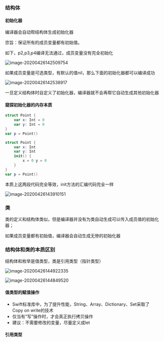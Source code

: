 ###  结构体



#### 初始化器

编译器会自动帮结构体生成初始化器

宗旨：保证所有的成员变量都有初始值。

如下，p2,p3,p4编译无法通过，成员变量没有完全初始化

![image-20200426142509754](https://tva1.sinaimg.cn/large/007S8ZIlly1ge75hgdlexj311s0co0vz.jpg)



如果成员变量是可选类型，有默认的值nil，那么下面的初始化器都可以编译成功

![image-20200426142538917](https://tva1.sinaimg.cn/large/007S8ZIlly1ge75h7hcsvj30us0ckdhy.jpg)



一旦定义结构体时自定义了初始化器，编译器就不会再帮它自动生成其他初始化器



#### 窥探初始化器的内存本质

```swift
struct Point {
    var x: Int = 0
    var y: Int = 0
}
var p = Point()
```

```swift
struct Point {
    var x: Int
    var y: Int
    init() {
        x = 0 y = 0
    }
}
var p = Point()
```

本质上这两段代码完全等效，init方法的汇编代码完全一样

![image-20200426143910151](https://tva1.sinaimg.cn/large/007S8ZIlly1ge75v7cd2sj30zx0u0qdn.jpg)



### 类

类的定义和结构体类似，但是编译器并没有为类自动生成可以传入成员值的初始化器；

如果成员变量都有初始值，编译器会自动生成无惨的初始化器



### 结构体和类的本质区别

结构体和枚举是值类型，类是引用类型（指针类型）



![image-20200426144922335](https://tva1.sinaimg.cn/large/007S8ZIlly1ge765svofwj314b07q769.jpg)



![image-20200426144849520](https://tva1.sinaimg.cn/large/007S8ZIlly1ge7658cjzgj31jw0eotes.jpg)



#### 值类型的赋值操作

- Swift标准库中，为了提升性能，String、Array、Dictionary、Set采取了Copy on write的技术
- 仅当有“写”操作时，才会真正执行拷贝操作
- 建议：不需要修改的变量，尽量定义成let



#### 引用类型

